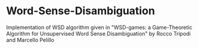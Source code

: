# Word-Sense-Disambiguation
Implementation of WSD algorithm given in "WSD-games: a Game-Theoretic Algorithm for Unsupervised Word Sense Disambiguation" by Rocco Tripodi and Marcello Pelillo
